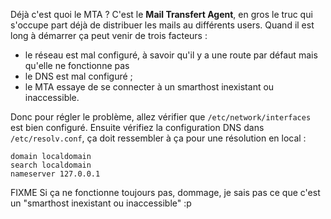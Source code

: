 Déjà c'est quoi le MTA ? C'est le **Mail Transfert Agent**, en gros le truc qui s'occupe part déjà de distribuer
les mails au différents users. Quand il est long à démarrer ça peut venir de trois facteurs :

  * le réseau est mal configuré, à savoir qu'il y a une route par défaut mais qu'elle ne fonctionne pas
  * le DNS est mal configuré ;
  * le MTA essaye de se connecter à un smarthost inexistant ou inaccessible.

Donc pour régler le problème, allez vérifier que `/etc/network/interfaces` est bien configuré. Ensuite vérifiez
la configuration DNS dans `/etc/resolv.conf`, ça doit ressembler à ça pour une résolution en local :

~~~
domain localdomain
search localdomain
nameserver 127.0.0.1
~~~

FIXME Si ça ne fonctionne toujours pas, dommage, je sais pas ce que c'est un "smarthost inexistant ou inaccessible" :p

<!-- --- tags: linux -->